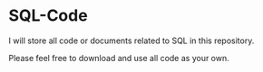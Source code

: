# SQL-Code
I will store all code or documents related to SQL in this repository.

Please feel free to download and use all code as your own.
